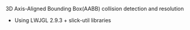 3D Axis-Aligned Bounding Box(AABB) collision detection and resolution
 * Using LWJGL 2.9.3 + slick-util libraries
